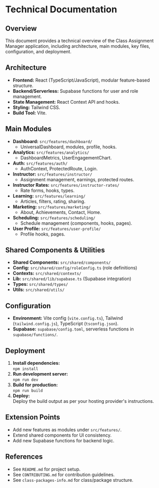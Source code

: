 # Technical Documentation

## Overview

This document provides a technical overview of the Class Assignment Manager application, including architecture, main modules, key files, configuration, and deployment.

## Architecture

- **Frontend:** React (TypeScript/JavaScript), modular feature-based structure.
- **Backend/Serverless:** Supabase functions for user and role management.
- **State Management:** React Context API and hooks.
- **Styling:** Tailwind CSS.
- **Build Tool:** Vite.

## Main Modules

- **Dashboard:** `src/features/dashboard/`
  - UniversalDashboard, modules, profile, hooks.
- **Analytics:** `src/features/analytics/`
  - DashboardMetrics, UserEngagementChart.
- **Auth:** `src/features/auth/`
  - AuthContext, ProtectedRoute, Login.
- **Instructor:** `src/features/instructor/`
  - Assignment management, earnings, protected routes.
- **Instructor Rates:** `src/features/instructor-rates/`
  - Rate forms, hooks, types.
- **Learning:** `src/features/learning/`
  - Articles, filters, rating, sharing.
- **Marketing:** `src/features/marketing/`
  - About, Achievements, Contact, Home.
- **Scheduling:** `src/features/scheduling/`
  - Schedule management (components, hooks, pages).
- **User Profile:** `src/features/user-profile/`
  - Profile hooks, pages.

## Shared Components & Utilities

- **Shared Components:** `src/shared/components/`
- **Config:** `src/shared/config/roleConfig.ts` (role definitions)
- **Contexts:** `src/shared/contexts/`
- **Lib:** `src/shared/lib/supabase.ts` (Supabase integration)
- **Types:** `src/shared/types/`
- **Utils:** `src/shared/utils/`

## Configuration

- **Environment:** Vite config (`vite.config.ts`), Tailwind (`tailwind.config.js`), TypeScript (`tsconfig.json`).
- **Supabase:** `supabase/config.toml`, serverless functions in `supabase/functions/`.

## Deployment

1. **Install dependencies:**  
   `npm install`
2. **Run development server:**  
   `npm run dev`
3. **Build for production:**  
   `npm run build`
4. **Deploy:**  
   Deploy the build output as per your hosting provider's instructions.

## Extension Points

- Add new features as modules under `src/features/`.
- Extend shared components for UI consistency.
- Add new Supabase functions for backend logic.

## References

- See `README.md` for project setup.
- See `CONTRIBUTING.md` for contribution guidelines.
- See `class-packages-info.md` for class/package structure.
